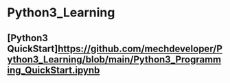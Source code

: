 # Python3_Learning

## [Python3 QuickStart]<https://github.com/mechdeveloper/Python3_Learning/blob/main/Python3_Programming_QuickStart.ipynb>
